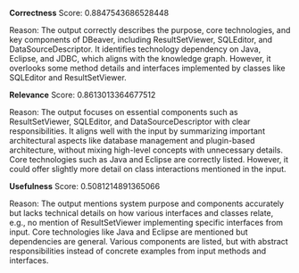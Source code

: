 **Correctness**
Score: 0.8847543686528448

Reason: The output correctly describes the purpose, core technologies, and key components of DBeaver, including ResultSetViewer, SQLEditor, and DataSourceDescriptor. It identifies technology dependency on Java, Eclipse, and JDBC, which aligns with the 
knowledge graph. However, it overlooks some method details and interfaces implemented by classes like SQLEditor and ResultSetViewer.

**Relevance**
Score: 0.8613013364677512

Reason: The output focuses on essential components such as ResultSetViewer, SQLEditor, and DataSourceDescriptor with clear responsibilities. It aligns well with the input by summarizing important architectural aspects like database management and 
plugin-based architecture, without mixing high-level concepts with unnecessary details. Core technologies such as Java and Eclipse are correctly listed. However, it could offer slightly more detail on class interactions mentioned in the input.

**Usefulness**
Score: 0.5081214891365066

Reason: The output mentions system purpose and components accurately but lacks technical details on how various interfaces and classes relate, e.g., no mention of ResultSetViewer implementing specific interfaces from input. Core technologies like Java 
and Eclipse are mentioned but dependencies are general. Various components are listed, but with abstract responsibilities instead of concrete examples from input methods and interfaces.
